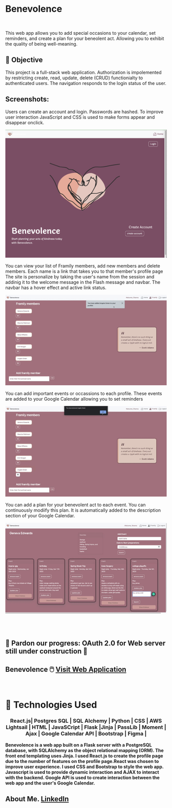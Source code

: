 # Benevolence
<br>

<p>This web app allows you to add special occasions to your calendar, set reminders, and create a plan for your beneolent act. Allowing
you to exhibit the quality of being well-meaning.

## 🎯 Objective 

<p>This project is a full-stack  web application. Authorization is impolemented by restricting create, read, update, delete (CRUD)
functionialty to authenticated users. The navigation responds to the login status of the user.

## Screenshots:
<p>Users can create an account and login. Passwords are hashed. To improve user interaction JavaScript and CSS is used to make forms appear and disappear onclick.
 
![](https://github.com/ShannaSmith/benevolence/blob/main/static/images/benevolence%20landing%20page.png)
 
<p>You can view your list of Framily members, add new members and delete members. Each name is a link that takes you to that member's profile page
 The site is personalize by taking the user's name from the session and addinig it to the welcome message in the Flash message and navbar.
 The navbar has a hover effect and active link status.

![](https://github.com/ShannaSmith/benevolence/blob/main/static/images/gif1%20file.gif)
 
 <p>You can add important events or occassions to each profile. These events are added to your Google Calendar allowing you to set reminders 
  

![](https://github.com/ShannaSmith/benevolence/blob/main/static/images/gif2%20file.gif)
  
  <p> You can add a plan for your benevolent act to each event. You can continuously modiify this plan. It is automatically added to the description section of your Google Calendar.

![](https://github.com/ShannaSmith/benevolence/blob/main/static/images/gif3%20file.gif)

<br>
<br>

 ## :construction: Pardon our progress: OAuth 2.0 for Web server still under construction :construction:

## Benevolence 🖱️ [Visit Web Application](https:/mybenevolence.com/) 
<br>

# 💾 Technologies Used
 <h3 align="center">React.js| Postgres SQL | SQL Alchemy | Python | CSS | AWS Lightsail | HTML | JavaSCript | Flask |Jinja | PassLib | Moment | Ajax | Google Calendar API | Bootstrap | Figma |</h3>
<b>
Benevolence is a web app built on a Flask server with a PostgreSQL database, with SQLAlchemy as the object relational mapping (ORM). The front end templating uses Jinja. I used React.js to create the profile page due to the number of features on the profile page.React was chosen to improve user experience. I used CSS and Bootstrap to style the web app. Javascript is used to provide dynamic interaction and AJAX to interact with the backend. Google API is used to create interaction between the web app and the user's Google Calendar. 
 <br>
 
 ## About Me.  [LinkedIn](https://www.linkedin.com/in/shanna-smith-full-stack-dev/) 
 
 <br>

